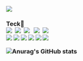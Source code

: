 <img src="https://capsule-render.vercel.app/api?type=waving&color=auto&height=200&section=header&text=arami github!&fontSize=90" />
<h3 align="left">
  <h3>Teck👋</h> 
  <br>
<img src="https://img.shields.io/badge/Java-007396?style=flat&logo=Java&logoColor=white"/></a>&nbsp
<img src="https://img.shields.io/badge/JavaScript-F7DF1E?style=flat&logo=javascript&logoColor=white"/></a>&nbsp
<img src="https://img.shields.io/badge/jQuery-0769AD?style=flat&logo=jquery&logoColor=white"/></a>&nbsp</a>&nbsp
<img src="https://img.shields.io/badge/HTML5-E34F26?style=flat&logo=html5&logoColor=white"/></a>&nbsp
<img src="https://img.shields.io/badge/CSS3-1572B6?style=flat&logo=css3&logoColor=white"/></a>&nbsp
<br>
<img src="https://img.shields.io/badge/json-5E5C5C?style=flat&logo=json&logoColor=white"/>
<img src="https://img.shields.io/badge/Spring-6DB33F?style=flat&logo=spring&logoColor=white"/>
<img src="https://img.shields.io/badge/Oracle-F80000?style=flat&logo=Oracle&logoColor=white"/>
<img src="https://img.shields.io/badge/Eclipse-2C2255?style=flat&logo=eclipse&logoColor=white"/>
<img src="https://img.shields.io/badge/Visual_Studio_Code-0078D4?style=flat&logo=visual%20studio%20code&logoColor=white"/>
<img src="https://img.shields.io/badge/GitHub-100000?style=flat&logo=github&logoColor=white"/>




![Anurag's GitHub stats](https://github-readme-stats.vercel.app/api?username=aram-choi&show_icons=true&theme=radical)
<!--
**aram-choi/aram-choi** is a ✨ _special_ ✨ repository because its `README.md` (this file) appears on your GitHub profile.

Here are some ideas to get you started:

- 🔭 I’m currently working on ...
- 🌱 I’m currently learning ...
- 👯 I’m looking to collaborate on ...
- 🤔 I’m looking for help with ...
- 💬 Ask me about ...
- 📫 How to reach me: ...
- 😄 Pronouns: ...
- ⚡ Fun fact: ...
-->

